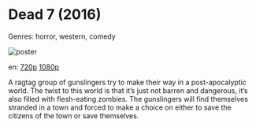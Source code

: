# Dead 7 (2016)

Genres: horror, western, comedy

![poster](http://image.tmdb.org/t/p/w500/xJdhF5RozAZinsMtVaScaArHyIY.jpg)

en:
  [720p](magnet:?xt=urn:btih:12DEB3FA9BC3341B448F8582F02B7B7CF758313C&tr=udp://glotorrents.pw:6969/announce&tr=udp://tracker.opentrackr.org:1337/announce&tr=udp://torrent.gresille.org:80/announce&tr=udp://tracker.openbittorrent.com:80&tr=udp://tracker.coppersurfer.tk:6969&tr=udp://tracker.leechers-paradise.org:6969&tr=udp://p4p.arenabg.ch:1337&tr=udp://tracker.internetwarriors.net:1337)
  [1080p](magnet:?xt=urn:btih:04C3F9061BD2E9E198335E6131F0B819058AD186&tr=udp://glotorrents.pw:6969/announce&tr=udp://tracker.opentrackr.org:1337/announce&tr=udp://torrent.gresille.org:80/announce&tr=udp://tracker.openbittorrent.com:80&tr=udp://tracker.coppersurfer.tk:6969&tr=udp://tracker.leechers-paradise.org:6969&tr=udp://p4p.arenabg.ch:1337&tr=udp://tracker.internetwarriors.net:1337)
  


A ragtag group of gunslingers try to make their way in a post-apocalyptic world. The twist to this world is that it’s just not barren and dangerous, it’s also filled with flesh-eating zombies. The gunslingers will find themselves stranded in a town and forced to make a choice on either to save the citizens of the town or save themselves.